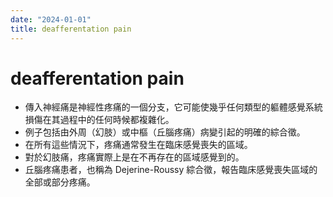 ```yaml
---
date: "2024-01-01"
title: deafferentation pain
---
```


# deafferentation pain

- 傳入神經痛是神經性疼痛的一個分支，它可能使幾乎任何類型的軀體感覺系統損傷在其過程中的任何時候都複雜化。
- 例子包括由外周（幻肢）或中樞（丘腦疼痛）病變引起的明確的綜合徵。
- 在所有這些情況下，疼痛通常發生在臨床感覺喪失的區域。
- 對於幻肢痛，疼痛實際上是在不再存在的區域感覺到的。
- 丘腦疼痛患者，也稱為 Dejerine-Roussy 綜合徵，報告臨床感覺喪失區域的全部或部分疼痛。
